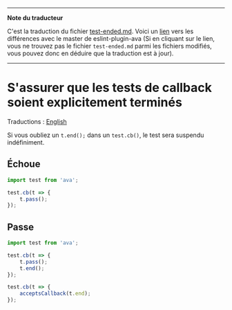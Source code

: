 ___
**Note du traducteur**

C'est la traduction du fichier [test-ended.md](https://github.com/sindresorhus/eslint-plugin-ava/blob/master/docs/rules/test-ended.md). Voici un [lien](https://github.com/sindresorhus/eslint-plugin-ava/compare/216cd688cded0f2b79f3f652dc2eb43353f08fc4...master#diff-1a18b5ae66bcbafffe3be0ff7f18fa26) vers les différences avec le master de eslint-plugin-ava (Si en cliquant sur le lien, vous ne trouvez pas le fichier `test-ended.md` parmi les fichiers modifiés, vous pouvez donc en déduire que la traduction est à jour).
___
# S'assurer que les tests de callback soient explicitement terminés

Traductions : [English](https://github.com/sindresorhus/eslint-plugin-ava/blob/master/docs/rules/test-ended.md)

Si vous oubliez un `t.end();` dans un `test.cb()`, le test sera suspendu indéfiniment.


## Échoue

```js
import test from 'ava';

test.cb(t => {
	t.pass();
});
```


## Passe

```js
import test from 'ava';

test.cb(t => {
	t.pass();
	t.end();
});

test.cb(t => {
	acceptsCallback(t.end);
});
```
